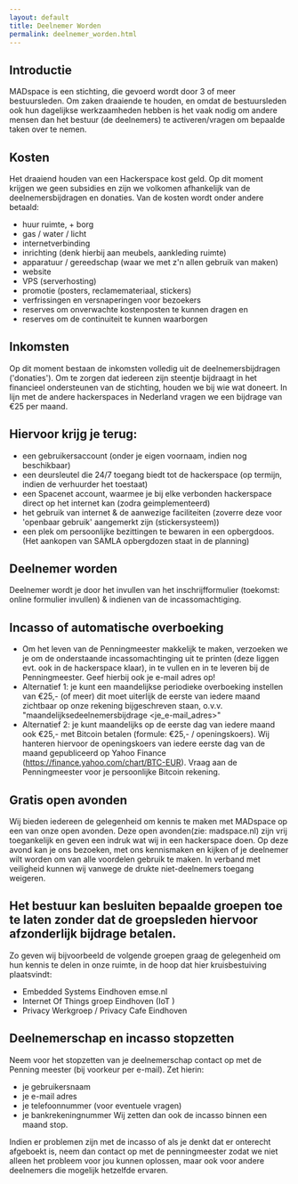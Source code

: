 ```yaml
---
layout: default
title: Deelnemer Worden
permalink: deelnemer_worden.html
---
```


## Introductie
MADspace is een stichting, die gevoerd wordt door 3 of meer bestuursleden.
Om zaken draaiende te houden, en omdat de bestuursleden ook hun dagelijkse werkzaamheden hebben is het vaak nodig om andere mensen dan het bestuur (de deelnemers) te activeren/vragen om bepaalde taken over te nemen.

## Kosten
Het draaiend houden van een Hackerspace kost geld. Op dit moment krijgen we geen subsidies en zijn we volkomen afhankelijk van de deelnemersbijdragen en donaties. Van de kosten wordt onder andere betaald:
* huur ruimte, + borg
* gas / water / licht
* internetverbinding
* inrichting (denk hierbij aan meubels, aankleding ruimte)
* apparatuur / gereedschap (waar we met z'n allen gebruik van maken)
* website
* VPS (serverhosting)
* promotie (posters, reclamemateriaal, stickers)
* verfrissingen en versnaperingen voor bezoekers
* reserves om onverwachte kostenposten te kunnen dragen en
* reserves om de continuiteit te kunnen waarborgen

## Inkomsten
Op dit moment bestaan de inkomsten volledig uit de deelnemersbijdragen ('donaties'). Om te zorgen dat iedereen zijn steentje bijdraagt in het financieel ondersteunen van de stichting, houden we bij wie wat doneert.
In lijn met de andere hackerspaces in Nederland vragen we een  bijdrage van €25 per maand.

## Hiervoor krijg je terug:
* een gebruikersaccount (onder je eigen voornaam, indien nog beschikbaar)
* een deursleutel die 24/7 toegang biedt tot de hackerspace (op termijn, indien de verhuurder het toestaat)
* een Spacenet account, waarmee je bij elke verbonden hackerspace direct op het internet kan (zodra geimplementeerd)
* het gebruik van internet & de aanwezige faciliteiten (zoverre deze voor 'openbaar gebruik' aangemerkt zijn (stickersysteem))
* een plek om persoonlijke bezittingen te bewaren in een opbergdoos. (Het aankopen van SAMLA opbergdozen staat in de planning)

## Deelnemer worden
Deelnemer wordt je door het invullen van het inschrijfformulier (toekomst: online formulier invullen) & indienen van de incassomachtiging.

## Incasso of automatische overboeking
* Om het leven van de Penningmeester makkelijk te maken, verzoeken we je om de onderstaande incassomachtinging uit te printen (deze liggen evt. ook in de hackerspace klaar), in te vullen en in te leveren bij de Penningmeester. Geef hierbij ook je e-mail adres op!
* Alternatief 1: je kunt een maandelijkse periodieke overboeking instellen van €25,-  (of meer) dit moet uiterlijk de eerste van iedere maand zichtbaar op onze rekening bijgeschreven staan, o.v.v. "maandelijksedeelnemersbijdrage <je_e-mail_adres>"
* Alternatief 2: je kunt maandelijks op de eerste dag van iedere maand ook €25,- met Bitcoin betalen (formule: €25,- / openingskoers). Wij hanteren hiervoor de openingskoers van iedere eerste dag van de maand gepubliceerd op Yahoo Finance (https://finance.yahoo.com/chart/BTC-EUR). Vraag aan de Penningmeester voor je persoonlijke Bitcoin rekening.

## Gratis open avonden
Wij bieden iedereen de gelegenheid om kennis te maken met MADspace op een van onze open avonden. Deze open avonden(zie: madspace.nl) zijn vrij toegankelijk en geven een indruk wat wij in een hackerspace doen. Op deze avond kan je ons bezoeken, met ons kennismaken en kijken of je deelnemer wilt worden om van alle voordelen gebruik te maken. In verband met veiligheid kunnen wij vanwege de drukte niet-deelnemers toegang weigeren.

## Het bestuur kan besluiten bepaalde groepen toe te laten zonder dat de groepsleden hiervoor afzonderlijk bijdrage betalen.
Zo geven wij bijvoorbeeld de volgende groepen graag de gelegenheid om hun kennis te delen in onze ruimte, in de hoop dat hier kruisbestuiving plaatsvindt:
* Embedded Systems Eindhoven emse.nl
* Internet Of Things groep Eindhoven (IoT )
* Privacy Werkgroep / Privacy Cafe Eindhoven


## Deelnemerschap en incasso stopzetten
Neem voor het stopzetten van je deelnemerschap contact op met de Penning meester (bij voorkeur per e-mail). Zet hierin:
* je gebruikersnaam
* je e-mail adres
* je telefoonnummer (voor eventuele vragen)
* je bankrekeningnummer
Wij zetten dan ook de incasso binnen een maand stop.

Indien er problemen zijn met de incasso of als je denkt dat er onterecht afgeboekt is, neem dan contact op met de penningmeester zodat we niet alleen het probleem voor jou kunnen oplossen, maar ook voor andere deelnemers die mogelijk hetzelfde ervaren.

